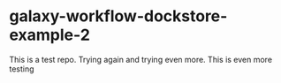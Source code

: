 # galaxy-workflow-dockstore-example-2

This is a test repo. Trying again and trying even more.
This is even more testing
